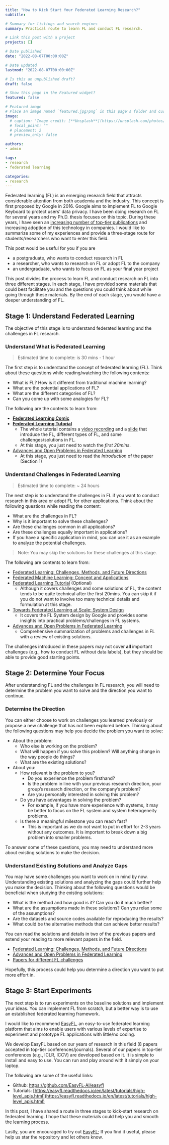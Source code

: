 ```yaml
---
title: "How to Kick Start Your Federated Learning Research?"
subtitle:  

# Summary for listings and search engines
summary: Practical route to learn FL and conduct FL research.

# Link this post with a project
projects: []

# Date published
date: "2022-08-07T00:00:00Z"

# Date updated
lastmod: "2022-08-07T00:00:00Z"

# Is this an unpublished draft?
draft: false

# Show this page in the Featured widget?
featured: false

# Featured image
# Place an image named `featured.jpg/png` in this page's folder and customize its options here.
image:
  # caption: 'Image credit: [**Unsplash**](https://unsplash.com/photos/CpkOjOcXdUY)'
  # focal_point: ""
  # placement: 2
  # preview_only: false

authors:
- admin

tags:
- research
- federated learning

categories:
- research
---
```


Federated learning (FL) is an emerging research field that attracts considerable attention from both academia and the industry. This concept is first proposed by Google in 2016. Google aims to implement FL to Google Keyboard to protect users’ data privacy. I have been doing research on FL for several years and my Ph.D. thesis focuses on this topic. During these years, I have seen an [increasing number of top-tier publications](https://github.com/weimingwill/awesome-federated-learning/blob/master/conferences.md) and increasing adoption of this technology in companies. I would like to summarize some of my experiences and provide a three-stage route for students/researchers who want to enter this field. 

This post would be useful for you if you are 

- a postgraduate, who wants to conduct research in FL
- a researcher, who wants to research on FL or adopt FL to the company
- an undergraduate, who wants to focus on FL as your final year project

This post divides the process to learn FL and conduct research on FL into three different stages. In each stage, I have provided some materials that could best facilitate you and the questions you could think about while going through these materials. By the end of each stage, you would have a deeper understanding of FL. 

## Stage 1: Understand Federated Learning

The objective of this stage is to understand federated learning and the challenges in FL research.

### Understand What is Federated Learning

> Estimated time to complete: is 30 mins - 1 hour

The first step is to understand the concept of federated learning (FL). Think about these questions while reading/watching the following contents:

- What is FL? How is it different from traditional machine learning?
- What are the potential applications of FL?
- What are the different categories of FL?
- Can you come up with some analogies for FL?

The following are the contents to learn from: 

- [**Federated Learning Comic**](https://federated.withgoogle.com/)
- [**Federated Learning Tutorial**](https://sites.google.com/view/fl-tutorial/)
    - The whole tutorial contains a [video recording](https://slideslive.com/38935813/federated-learning-tutorial) and a [slide](https://drive.google.com/file/d/1QGY2Zytp9XRSu95fX2lCld8DwfEdcHCG/view) that introduce the FL, different types of FL, and some challenges/solutions in FL.
    - At this stage, you just need to watch the _first 20mins_.
- [Advances and Open Problems in Federated Learning](https://arxiv.org/abs/1912.04977)
    - At this stage, you just need to read the _Introduction_ of the paper (Section 1)

### Understand Challenges in Federated Learning

> Estimated time to complete: ~ 24 hours

The next step is to understand the challenges in FL if you want to conduct research in this area or adopt FL for other applications. Think about the following questions while reading the content:

- What are the challenges in FL?
- Why is it important to solve these challenges?
- Are these challenges common in all applications?
- Are these challenges equally important in applications?
- If you have a specific application in mind, you can use it as an example to analyze the potential challenges.

> Note: You may skip the solutions for these challenges at this stage. 

The following are contents to learn from:

- [Federated Learning: Challenges, Methods, and Future Directions](https://arxiv.org/abs/1908.07873)
- [Federated Machine Learning: Concept and Applications](https://dl.acm.org/citation.cfm?id=3298981)
- [Federated Learning Tutorial](https://sites.google.com/view/fl-tutorial/) (Optional)
    - Although it covers challenges and some solutions of FL, the content tends to be quite technical after the first 20mins. You can skip it if you do not want to involve too many technical details and formulation at this stage.
- [Towards Federated Learning at Scale: System Design](https://arxiv.org/abs/1902.01046)
    - It covers the FL System design by Google and provides some insights into practical problems/challenges in FL systems.
- [Advances and Open Problems in Federated Learning](https://arxiv.org/abs/1912.04977)
    - Comprehensive summarization of problems and challenges in FL with a review of existing solutions.

The challenges introduced in these papers may not cover **all** important challenges (e.g., how to conduct FL without data labels), but they should be able to provide good starting points.

## Stage 2: Determine Your Focus

After understanding FL and the challenges in FL research, you will need to determine the problem you want to solve and the direction you want to continue.

### Determine the Direction

You can either choose to work on challenges you learned previously or propose a new challenge that has not been explored before. Thinking about the following questions may help you decide the problem you want to solve:

- About the problem:
    - Who else is working on the problem?
    - What will happen if you solve this problem? Will anything change in the way people do things?
    - What are the existing solutions?
- About you:
    - How relevant is the problem to you?
        - Do you experience the problem firsthand?
        - Is the problem in line with your previous research direction, your group’s research direction, or the company’s problem?
        - Are you personally interested in solving this problem?
    - Do you have advantages in solving the problem?
        - For example, if you have more experience with systems, it may be better to focus on the FL system and system heterogeneity problems.
    - Is there a meaningful milestone you can reach fast?
        - This is important as we do not want to put in effort for 2-3 years without any outcomes. It is important to break down a big problem into smaller problems.

To answer some of these questions, you may need to understand more about existing solutions to make the decision. 

### Understand Existing Solutions and Analyze Gaps

You may have some challenges you want to work on in mind by now. Understanding existing solutions and analyzing the gaps could further help you make the decision. Thinking about the following questions would be beneficial when studying the existing solutions:

- What is the method and how good is it? Can you do it much better?
- What are the assumptions made in these solutions? Can you relax some of the assumptions?
- Are the datasets and source codes available for reproducing the results?
- What could be the alternative methods that can achieve better results?

You can read the solutions and details in two of the previous papers and extend your reading to more relevant papers in the field.

- [Federated Learning: Challenges, Methods, and Future Directions](https://arxiv.org/abs/1908.07873)
- [Advances and Open Problems in Federated Learning](https://arxiv.org/abs/1912.04977)
- [Papers for different FL challenges](https://github.com/weimingwill/awesome-federated-learning#paper-by-research-area)

Hopefully, this process could help you determine a direction you want to put more effort in. 

## Stage 3: Start Experiments

The next step is to run experiments on the baseline solutions and implement your ideas. You can implement FL from scratch, but a better way is to use an established federated learning framework. 

I would like to recommend [EasyFL](https://github.com/EasyFL-AI/easyfl), an easy-to-use federated learning platform that aims to enable users with various levels of expertise to experiment and prototype FL applications with little/no coding. 

We develop EasyFL based on our years of research in this field (8 papers accepted in top-tier conferences/journals). Several of our papers in top-tier conferences (e.g., ICLR, ICCV) are developed based on it. It is simple to install and easy to use. You can run and play around with it simply on your laptop.

The following are some of the useful links:

- Github: https://github.com/EasyFL-AI/easyfl
- Tutorials: [https://easyfl.readthedocs.io/en/latest/tutorials/high-level_apis.html](https://easyfl.readthedocs.io/en/latest/tutorials/high-level_apis.html)

In this post, I have shared a route in three stages to kick-start research on federated learning. I hope that these materials could help you and smooth the learning process. 

Lastly, you are encouraged to try out [EasyFL](https://github.com/EasyFL-AI/easyfl); If you find it useful, please help us star the repository and let others know.